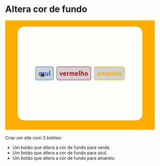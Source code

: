 # Altera cor de fundo

![imagem do site](capa.gif)

Criar um site com 3 botões:

+ Um botão que altera a cor de fundo para verde.
+ Um botão que altera a cor de fundo para azul.
+ Um botão que altera a cor de fundo para amarelo.
